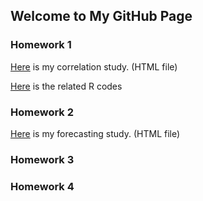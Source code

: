 ## Welcome to My GitHub Page



### Homework 1
[Here](https://bu-ie-360.github.io/spring22-beyzaunsal/IE360_HW1_Beyza.html) is my correlation study. (HTML file)

[Here](https://bu-ie-360.github.io/spring22-beyzaunsal/IE360_HW1_Beyza.r) is the related R codes
 
### Homework 2
[Here](https://bu-ie-360.github.io/spring22-beyzaunsal/IE_360_HW_2-Forecasting.html) is my forecasting study. (HTML file)

### Homework 3


### Homework 4

